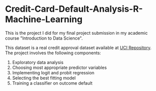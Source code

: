 # Credit-Card-Default-Analysis-R-Machine-Learning

This is the project I did for my final project submission in my academic course "Introduction to Data Science". 

This dataset is a real credit approval dataset available at [UCI Repository](https://archive.ics.uci.edu/dataset/350/default+of+credit+card+clients).
The project involves the following components: 

1. Exploratory data analysis
2. Choosing most appropriate predictor variables
3. Implementing logit and probit regression
4. Selecting the best fitting model
5. Training a classifier on outcome default
